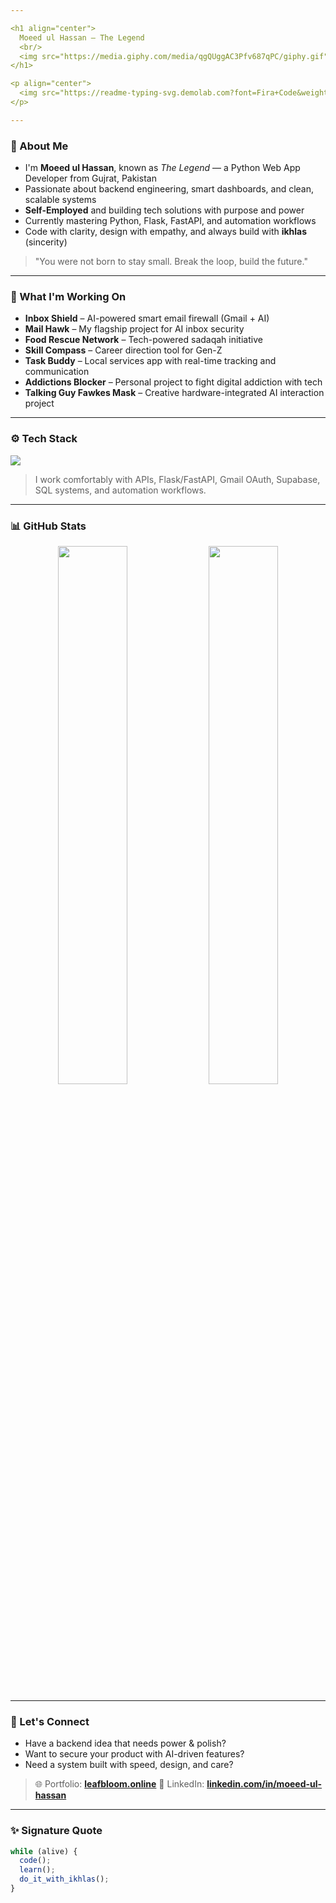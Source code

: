 ```yaml
---

<h1 align="center">
  Moeed ul Hassan — The Legend
  <br/>
  <img src="https://media.giphy.com/media/qgQUggAC3Pfv687qPC/giphy.gif" width="60" />
</h1>

<p align="center">
  <img src="https://readme-typing-svg.demolab.com?font=Fira+Code&weight=500&pause=1000&color=00FFA1&vCenter=true&width=500&lines=Self-Employed+Python+Backend+Developer;Crafting+AI+Apps+%7C+Smart+Dashboards+%7C+Secure+Systems" />
</p>

---
```


### 🧾 About Me

* I'm **Moeed ul Hassan**, known as *The Legend* — a Python Web App Developer from Gujrat, Pakistan
* Passionate about backend engineering, smart dashboards, and clean, scalable systems
* **Self-Employed** and building tech solutions with purpose and power
* Currently mastering Python, Flask, FastAPI, and automation workflows
* Code with clarity, design with empathy, and always build with **ikhlas** (sincerity)

> "You were not born to stay small. Break the loop, build the future."

---

### 💼 What I'm Working On

* **Inbox Shield** – AI-powered smart email firewall (Gmail + AI)
* **Mail Hawk** – My flagship project for AI inbox security
* **Food Rescue Network** – Tech-powered sadaqah initiative
* **Skill Compass** – Career direction tool for Gen-Z
* **Task Buddy** – Local services app with real-time tracking and communication
* **Addictions Blocker** – Personal project to fight digital addiction with tech
* **Talking Guy Fawkes Mask** – Creative hardware-integrated AI interaction project

---

### ⚙️ Tech Stack

<img src="https://skillicons.dev/icons?i=python,flask,fastapi,js,html,css,bootstrap,tailwind,git,postgresql,sqlite" />

> I work comfortably with APIs, Flask/FastAPI, Gmail OAuth, Supabase, SQL systems, and automation workflows.

---

### 📊 GitHub Stats

<p align="center">
  <img src="https://github-readme-stats.vercel.app/api?username=Moeed-ul-Hassan&show_icons=true&theme=radical&hide=prs" width="47%">
  <img src="https://github-readme-streak-stats.herokuapp.com/?user=Moeed-ul-Hassan&theme=radical" width="47%">
</p>

---

### 🚀 Let's Connect

* Have a backend idea that needs power & polish?
* Want to secure your product with AI-driven features?
* Need a system built with speed, design, and care?

> 🌐 Portfolio: **[leafbloom.online](https://leafbloom.online)**
> 💼 LinkedIn: **[linkedin.com/in/moeed-ul-hassan](https://linkedin.com/in/moeed-ul-hassan)**

---

### ✨ Signature Quote

```js
while (alive) {
  code();
  learn();
  do_it_with_ikhlas();
}
```
